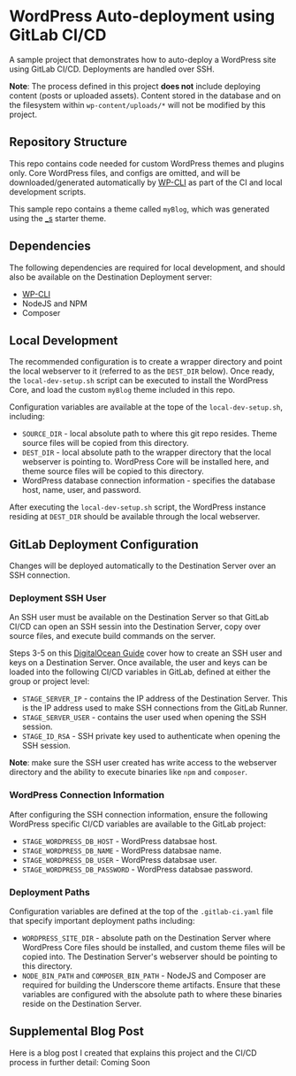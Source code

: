 # WordPress Auto-deployment using GitLab CI/CD

A sample project that demonstrates how to auto-deploy a WordPress site using GitLab CI/CD. Deployments are handled over SSH. 

**Note**: The process defined in this project **does not** include deploying content (posts or uploaded assets). Content stored in the database and on the filesystem within `wp-content/uploads/*` will not be modified by this project.

## Repository Structure

This repo contains code needed for custom WordPress themes and plugins only. Core WordPress files, and configs are omitted, and will be downloaded/generated automatically by [WP-CLI](https://wp-cli.org/) as part of the CI and local development scripts.

This sample repo contains a theme called `myBlog`, which was generated using the [_s](https://github.com/Automattic/_s) starter theme.

## Dependencies

The following dependencies are required for local development, and should also be available on the Destination Deployment server:

- [WP-CLI](https://wp-cli.org/)
- NodeJS and NPM
- Composer

## Local Development

The recommended configuration is to create a wrapper directory and point the local webserver to it (referred to as the `DEST_DIR` below). Once ready, the `local-dev-setup.sh` script can be executed to install the WordPress Core, and load the custom `myBlog` theme included in this repo.

Configuration variables are available at the tope of the `local-dev-setup.sh`, including:

- `SOURCE_DIR` - local absolute path to where this git repo resides. Theme source files will be copied from this directory.
- `DEST_DIR` - local absolute path to the wrapper directory that the local webserver is pointing to. WordPress Core will be installed here, and theme source files will be copied to this directory.
- WordPress database connection information - specifies the database host, name, user, and password.

After executing the `local-dev-setup.sh` script, the WordPress instance residing at `DEST_DIR` should be available through the local webserver.

## GitLab Deployment Configuration

Changes will be deployed automatically to the Destination Server over an SSH connection.

### Deployment SSH User

An SSH user must be available on the Destination Server so that GitLab CI/CD can open an SSH sessin into the Destination Server, copy over source files, and execute build commands on the server. 

Steps 3-5 on this [DigitalOcean Guide](https://www.digitalocean.com/community/tutorials/how-to-set-up-a-continuous-deployment-pipeline-with-gitlab-ci-cd-on-ubuntu-18-04#step-3-%E2%80%94-creating-a-deployment-user) cover how to create an SSH user and keys on a Destination Server. Once available, the user and keys can be loaded into the following CI/CD variables in GitLab, defined at either the group or project level:

- `STAGE_SERVER_IP` - contains the IP address of the Destination Server. This is the IP address used to make SSH connections from the GitLab Runner.
- `STAGE_SERVER_USER` - contains the user used when opening the SSH session.
- `STAGE_ID_RSA` - SSH private key used to authenticate when opening the SSH session.

**Note**: make sure the SSH user created has write access to the webserver directory and the ability to execute binaries like `npm` and `composer`.

### WordPress Connection Information

After configuring the SSH connection information, ensure the following WordPress specific CI/CD variables are available to the GitLab project:

- `STAGE_WORDPRESS_DB_HOST` - WordPress databsae host.
- `STAGE_WORDPRESS_DB_NAME` - WordPress databsae name.
- `STAGE_WORDPRESS_DB_USER` - WordPress databsae user.
- `STAGE_WORDPRESS_DB_PASSWORD` - WordPress databsae password.

### Deployment Paths

Configuration variables are defined at the top of the `.gitlab-ci.yaml` file that specify important deployment paths including:

- `WORDPRESS_SITE_DIR` - absolute path on the Destination Server where WordPress Core files should be installed, and custom theme files will be copied into. The Destination Server's webserver should be pointing to this directory.
- `NODE_BIN_PATH` and `COMPOSER_BIN_PATH` - NodeJS and Composer are required for building the Underscore theme artifacts. Ensure that these variables are configured with the absolute path to where these binaries reside on the Destination Server.

## Supplemental Blog Post

Here is a blog post I created that explains this project and the CI/CD process in further detail: Coming Soon